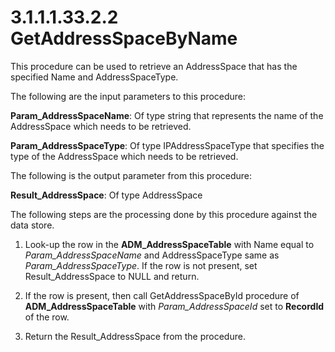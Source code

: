 <html dir="LTR" xmlns:mshelp="http://msdn.microsoft.com/mshelp" xmlns:ddue="http://ddue.schemas.microsoft.com/authoring/2003/5" xmlns:xlink="http://www.w3.org/1999/xlink" xmlns:tool="http://www.microsoft.com/tooltip">
 <body>
 <div id="header">
 <h1 class="heading">3.1.1.1.33.2.2 GetAddressSpaceByName</h1>
 </div>
 <div id="mainSection">
 <div id="mainBody">
 <div id="allHistory" class="saveHistory"></div>
 <div id="sectionSection0" class="section" name="collapseableSection">
 

<p>This procedure can be used to retrieve an AddressSpace that
has the specified Name and AddressSpaceType. </p>

<p>The following are the input parameters to this procedure:</p>

<p><b>Param_AddressSpaceName</b>: Of type string that
represents the name of the AddressSpace which needs to be retrieved.</p>

<p><b>Param_AddressSpaceType</b>: Of type
IPAddressSpaceType that specifies the type of the AddressSpace which needs to
be retrieved.</p>

<p>The following is the output parameter from this procedure:</p>

<p><b>Result_AddressSpace</b>: Of type AddressSpace</p>

<p>The following steps are the processing done by this
procedure against the data store.</p>

<ol><li><p><span> </span>Look-up the row
in the <b>ADM_AddressSpaceTable</b> with Name equal to <i>Param_AddressSpaceName</i>
and AddressSpaceType same as <i>Param_AddressSpaceType</i>. If the row is not
present, set Result_AddressSpace to NULL and return.</p>

</li><li><p><span> </span>If the row is
present, then call GetAddressSpaceById procedure of <b>ADM_AddressSpaceTable</b>
with <i>Param_AddressSpaceId</i> set to <b>RecordId</b> of the row.</p>

</li><li><p><span> </span>Return the
Result_AddressSpace from the procedure.</p>

</li></ol>
 </div>
 </div>
 </div>
 </body>
</html>
